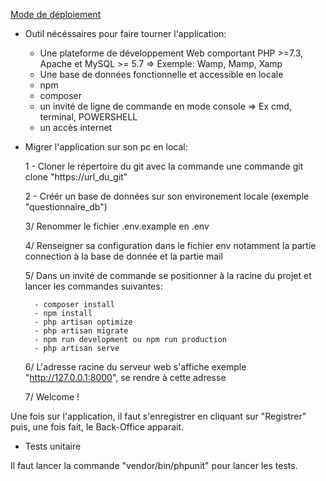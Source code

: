 <u>Mode de déploiement</u>

- Outil nécéssaires pour faire tourner l'application:

	- Une plateforme de développement Web comportant PHP >=7.3, Apache et MySQL >= 5.7
		=> Exemple: Wamp, Mamp, Xamp
	- Une base de données fonctionnelle et accessible en locale
	- npm
	- composer
	- un invité de ligne de commande en mode console
		=> Ex cmd, terminal, POWERSHELL
	- un accès internet

- Migrer l'application sur son pc en local:

	1 - Cloner le répertoire du git avec la commande une commande git clone "https://url_du_git"
	
	2 - Créér un base de données sur son environement locale (exemple "questionnaire_db")
	
	3/ Renommer le fichier .env.example en .env
	
	4/ Renseigner sa configuration dans le fichier env notamment la partie connection à la base de donnée et la partie mail
	
	5/ Dans un invité de commande se positionner à la racine du projet et lancer les commandes suivantes:
		
		- composer install
		- npm install
		- php artisan optimize
		- php artisan migrate
		- npm run development ou npm run production
		- php artisan serve

	6/ L'adresse racine du serveur web s'affiche exemple "http://127.0.0.1:8000", se rendre à cette adresse
	
	7/ Welcome !

Une fois sur l'application, il faut s'enregistrer en cliquant sur "Registrer" puis, une fois fait, le Back-Office apparait.

- Tests unitaire

Il faut lancer la commande "vendor/bin/phpunit" pour lancer les tests.

